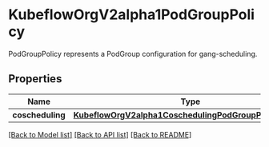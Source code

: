 # KubeflowOrgV2alpha1PodGroupPolicy

PodGroupPolicy represents a PodGroup configuration for gang-scheduling.
## Properties
Name | Type | Description | Notes
------------ | ------------- | ------------- | -------------
**coscheduling** | [**KubeflowOrgV2alpha1CoschedulingPodGroupPolicySource**](KubeflowOrgV2alpha1CoschedulingPodGroupPolicySource.md) |  | [optional] 

[[Back to Model list]](../README.md#documentation-for-models) [[Back to API list]](../README.md#documentation-for-api-endpoints) [[Back to README]](../README.md)


